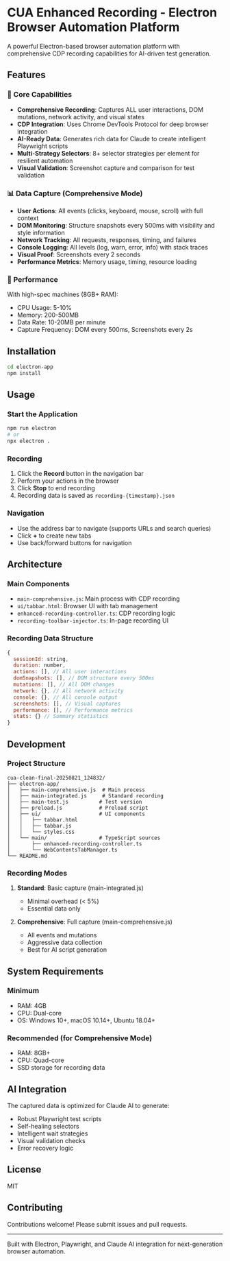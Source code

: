 # CUA Enhanced Recording - Electron Browser Automation Platform

A powerful Electron-based browser automation platform with comprehensive CDP recording capabilities for AI-driven test generation.

## Features

### 🎯 Core Capabilities
- **Comprehensive Recording**: Captures ALL user interactions, DOM mutations, network activity, and visual states
- **CDP Integration**: Uses Chrome DevTools Protocol for deep browser integration
- **AI-Ready Data**: Generates rich data for Claude to create intelligent Playwright scripts
- **Multi-Strategy Selectors**: 8+ selector strategies per element for resilient automation
- **Visual Validation**: Screenshot capture and comparison for test validation

### 📊 Data Capture (Comprehensive Mode)
- **User Actions**: All events (clicks, keyboard, mouse, scroll) with full context
- **DOM Monitoring**: Structure snapshots every 500ms with visibility and style information
- **Network Tracking**: All requests, responses, timing, and failures
- **Console Logging**: All levels (log, warn, error, info) with stack traces
- **Visual Proof**: Screenshots every 2 seconds
- **Performance Metrics**: Memory usage, timing, resource loading

### 🚀 Performance
With high-spec machines (8GB+ RAM):
- CPU Usage: 5-10%
- Memory: 200-500MB
- Data Rate: 10-20MB per minute
- Capture Frequency: DOM every 500ms, Screenshots every 2s

## Installation

```bash
cd electron-app
npm install
```

## Usage

### Start the Application
```bash
npm run electron
# or
npx electron .
```

### Recording
1. Click the **Record** button in the navigation bar
2. Perform your actions in the browser
3. Click **Stop** to end recording
4. Recording data is saved as `recording-{timestamp}.json`

### Navigation
- Use the address bar to navigate (supports URLs and search queries)
- Click **+** to create new tabs
- Use back/forward buttons for navigation

## Architecture

### Main Components
- `main-comprehensive.js`: Main process with CDP recording
- `ui/tabbar.html`: Browser UI with tab management
- `enhanced-recording-controller.ts`: CDP recording logic
- `recording-toolbar-injector.ts`: In-page recording UI

### Recording Data Structure
```javascript
{
  sessionId: string,
  duration: number,
  actions: [], // All user interactions
  domSnapshots: [], // DOM structure every 500ms
  mutations: [], // All DOM changes
  network: {}, // All network activity
  console: {}, // All console output
  screenshots: [], // Visual captures
  performance: [], // Performance metrics
  stats: {} // Summary statistics
}
```

## Development

### Project Structure
```
cua-clean-final-20250821_124832/
├── electron-app/
│   ├── main-comprehensive.js  # Main process
│   ├── main-integrated.js     # Standard recording
│   ├── main-test.js          # Test version
│   ├── preload.js            # Preload script
│   ├── ui/                   # UI components
│   │   ├── tabbar.html
│   │   ├── tabbar.js
│   │   └── styles.css
│   └── main/                 # TypeScript sources
│       ├── enhanced-recording-controller.ts
│       └── WebContentsTabManager.ts
└── README.md
```

### Recording Modes
1. **Standard**: Basic capture (main-integrated.js)
   - Minimal overhead (< 5%)
   - Essential data only

2. **Comprehensive**: Full capture (main-comprehensive.js)
   - All events and mutations
   - Aggressive data collection
   - Best for AI script generation

## System Requirements

### Minimum
- RAM: 4GB
- CPU: Dual-core
- OS: Windows 10+, macOS 10.14+, Ubuntu 18.04+

### Recommended (for Comprehensive Mode)
- RAM: 8GB+
- CPU: Quad-core
- SSD storage for recording data

## AI Integration

The captured data is optimized for Claude AI to generate:
- Robust Playwright test scripts
- Self-healing selectors
- Intelligent wait strategies
- Visual validation checks
- Error recovery logic

## License

MIT

## Contributing

Contributions welcome! Please submit issues and pull requests.

---

Built with Electron, Playwright, and Claude AI integration for next-generation browser automation.